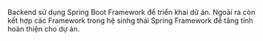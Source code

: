 Backend sử dụng Spring Boot Framework để triển khai dữ án.
Ngoài ra còn kết hợp các Framework trong hệ sinhg thái Spring Framework để tăng tính hoàn thiện cho dự án.
